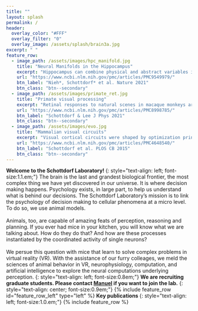 ```yaml
---
title: ""
layout: splash
permalink: /
header:
  overlay_color: "#FFF"
  overlay_filter: "0"
  overlay_image: /assets/splash/brain3a.jpg
excerpt: " "
feature_row:
  - image_path: /assets/images/hpc_manifold.jpg
    title: "Neural Manifolds in the Hippocampus"
    excerpt: "Hippocampus can combine physical and abstract variables into the same cognitive map, instantiated as a neural manifold."
    url: "https://www.ncbi.nlm.nih.gov/pmc/articles/PMC9549979/"
    btn_label: "Nieh*, Schottdorf* et al. Nature 2021"
    btn_class: "btn--secondary"
  - image_path: /assets/images/primate_ret.jpg
    title: "Primate visual processing"
    excerpt: "Retinal responses to natural scenes in macaque monkeys are primarily driven by temporal variations though eye movements and gaze shifts."
    url: "https://www.ncbi.nlm.nih.gov/pmc/articles/PMC8998785/"
    btn_label: "Schottdorf & Lee J Phys 2021"
    btn_class: "btn--secondary"
  - image_path: /assets/images/evo.jpg
    title: "Mammalian visual circuits"
    excerpt: "Visual cortical circuits were shaped by optimization principles on evolutionary time scales beginning in the earliest phases of mammalian ancestry."
    url: "https://www.ncbi.nlm.nih.gov/pmc/articles/PMC4648540/"
    btn_label: "Schottdorf et al. PLOS CB 2015"
    btn_class: "btn--secondary"
---
```


<b> Welcome to the Schottdorf Laboratory! </b>
{: style="text-align: left; font-size:1.1.em;"}
The brain is the last and grandest biological frontier, the most complex thing we have yet discovered in our universe. It is where decision making happens. Psychology exists, in large part, to help us understand what is behind our decisions. The Schottdorf Laboratory’s mission is to link the psychology of decision making to cellular phenomena at a micro level. To do so, we use animal models.<br/><br/> Animals, too, are capable of amazing feats of perception, reasoning and planning. If you ever had mice in your kitchen, you will know what we are talking about. How do they do that? And how are these processes instantiated by the coordinated activity of single neurons?<br/><br/>
We persue this question with mice that learn to solve complex problems in virtual reality (VR). With the assistance of our furry colleages, we meld the sciences of animal behavior in VR, neurophysiology, computation, and artificial intelligence to explore the neural computations underlying perception.
{: style="text-align: left; font-size:0.8em;"}
<b>We are recruiting graduate students. Please contact <a href="mailto:john@example.com">Manuel</a> if you want to join the lab.</b>
{: style="text-align: center; font-size:0.9em;"}
{% include feature_row id="feature_row_left" type="left" %}
<b> Key publications </b>
{: style="text-align: left; font-size:1.0.em;"}
{% include feature_row %}